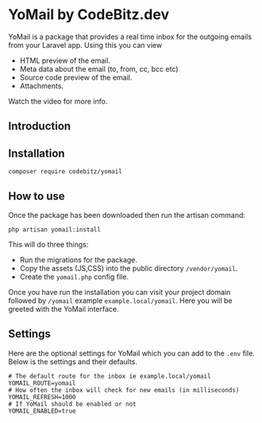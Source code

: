 # YoMail by CodeBitz.dev

YoMail is a package that provides a real time inbox for the outgoing emails from your Laravel app. Using this you can view

- HTML preview of the email.
- Meta data about the email (to, from, cc, bcc etc)
- Source code preview of the email.
- Attachments.

Watch the video for more info.

## Introduction


## Installation

`composer require codebitz/yomail`

## How to use

Once the package has been downloaded then run the artisan command:

`php artisan yomail:install`

This will do three things:
- Run the migrations for the package.
- Copy the assets (JS,CSS) into the public directory `/vendor/yomail`.
- Create the `yomail.php` config file.

Once you have run the installation you can visit your project domain followed by `/yomail` example `example.local/yomail`. Here you will be greeted with the YoMail interface.

## Settings

Here are the optional settings for YoMail which you can add to the `.env` file. Below is the settings and their defaults.

```shell
# The default route for the inbox ie example.local/yomail
YOMAIL_ROUTE=yomail
# How often the inbox will check for new emails (in milliseconds)
YOMAIL_REFRESH=1000
# If YoMail should be enabled or not
YOMAIL_ENABLED=true 
```
